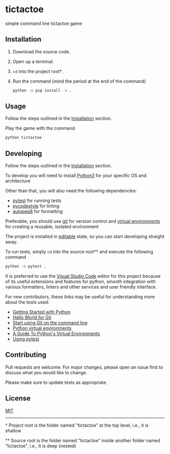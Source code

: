 # tictactoe

simple command line tictactoe game

## Installation

1. Download the source code.
2. Open up a terminal.
3. `cd` into the project root†.
4. Run the command (mind the period at the end of the command)

   ```bash
   python -m pip install -e .
   ```

## Usage

Follow the steps outlined in the [Installation](#installation) section.

Play the game with the command

```bash
python tictactoe
```

## Developing

Follow the steps outlined in the [Installation](#installation) section.

To develop you will need to install [Python3](https://python.org) for your specific OS and architecture

Other than that, you will also need the following dependencies:

- [pytest](https://pytest.org) for running tests
- [pycodestyle](https://pypi.org/project/pycodestyle/) for linting
- [autopep8](https://pypi.org/project/autopep8/) for formatting

Preferable, you should use [git](https://git-scm.com) for version control and [virtual environments](https://docs.python.org/3/tutorial/venv.html) for creating a reusable, isolated environment

The project is installed in [editable](https://pip.pypa.io/en/stable/reference/pip_install/#editable-installs) state, so you can start developing straight away.

To run tests, simply `cd` into the source root†† and execute the following command

```bash
python -m pytest .
```

It is preferred to use the [Visual Studio Code](https://code.visualstudio.com) editor for this project because of its useful extensions and features for python, smooth integration with various formatters, linters and other services and user friendly interface.

For new contributors, these links may be useful for understanding more about the tools used:

* [Getting Started with Python](https://www.python.org/about/gettingstarted)
* [Hello World for Git](https://guides.github.com/activities/hello-world/)
* [Start using Git on the command line](https://docs.gitlab.com/ee/gitlab-basics/start-using-git.html)
* [Python virtual environments](https://docs.python.org/3/tutorial/venv.html)
* [A Guide To Python's Virtual Environments](https://towardsdatascience.com/virtual-environments-104c62d48c54)
* [Using pytest](https://docs.pytest.org)

## Contributing

Pull requests are welcome. For major changes, please open an issue first to discuss what you would like to change.

Please make sure to update tests as appropriate.

## License

[MIT](https://choosealicense.com/licenses/mit/)

---

† Project root is the folder named "tictactoe" at the top level, i.e., it is shallow

†† Source root is the folder named "tictactoe" inside another folder named "tictactoe", i.e., it is deep (nested)
